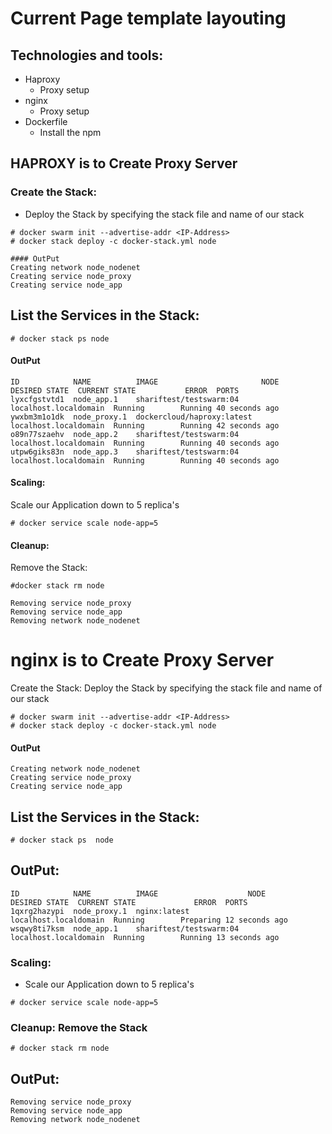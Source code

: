# Current Page template layouting
## Technologies and tools:

- Haproxy
  - Proxy setup
- nginx
  - Proxy setup
- Dockerfile 
  - Install the npm 


## HAPROXY is to Create Proxy Server

### Create the Stack:
- Deploy the Stack by specifying the stack file and name of our stack

```
# docker swarm init --advertise-addr <IP-Address>
# docker stack deploy -c docker-stack.yml node

#### OutPut
Creating network node_nodenet
Creating service node_proxy
Creating service node_app
```

## List the Services in the Stack:

``` # docker stack ps node ```

#### OutPut
```
ID            NAME          IMAGE                       NODE                   DESIRED STATE  CURRENT STATE           ERROR  PORTS
lyxcfgstvtd1  node_app.1    shariftest/testswarm:04     localhost.localdomain  Running        Running 40 seconds ago
ywxbm3m1o1dk  node_proxy.1  dockercloud/haproxy:latest  localhost.localdomain  Running        Running 42 seconds ago
o89n77szaehv  node_app.2    shariftest/testswarm:04     localhost.localdomain  Running        Running 40 seconds ago
utpw6giks83n  node_app.3    shariftest/testswarm:04     localhost.localdomain  Running        Running 40 seconds ago
```
#### Scaling:

Scale our Application down to 5 replica's

``` # docker service scale node-app=5 ```

#### Cleanup:

Remove the Stack:

``` 
#docker stack rm node 

Removing service node_proxy
Removing service node_app
Removing network node_nodenet
```


# nginx is to Create Proxy Server

Create the Stack:
Deploy the Stack by specifying the stack file and name of our stack

```
# docker swarm init --advertise-addr <IP-Address>
# docker stack deploy -c docker-stack.yml node
```

#### OutPut

```
Creating network node_nodenet
Creating service node_proxy
Creating service node_app
```

## List the Services in the Stack:

```
# docker stack ps  node
```

## OutPut:

```
ID            NAME          IMAGE                    NODE                   DESIRED STATE  CURRENT STATE             ERROR  PORTS
1qxrg2hazypi  node_proxy.1  nginx:latest             localhost.localdomain  Running        Preparing 12 seconds ago
wsqwy8ti7ksm  node_app.1    shariftest/testswarm:04  localhost.localdomain  Running        Running 13 seconds ago
```

### Scaling:

- Scale our Application down to 5 replica's

``` # docker service scale node-app=5 ```

### Cleanup: Remove the Stack

``` # docker stack rm node ``` 

## OutPut:

```
Removing service node_proxy
Removing service node_app
Removing network node_nodenet
```


